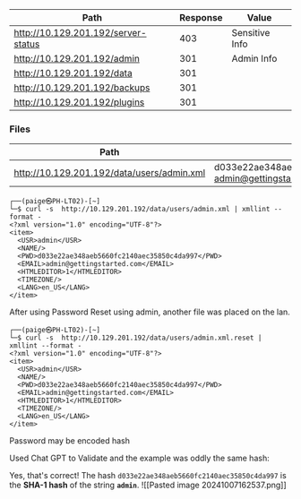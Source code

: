 

| Path                                | Response | Value          |
| ----------------------------------- | -------- | -------------- |
| http://10.129.201.192/server-status | 403      | Sensitive Info |
| http://10.129.201.192/admin         | 301      | Admin Info     |
| http://10.129.201.192/data          | 301      |                |
| http://10.129.201.192/backups       | 301      |                |
| http://10.129.201.192/plugins       | 301      |                |

### Files

| Path                                       | Data                                                                                               |
| ------------------------------------------ | -------------------------------------------------------------------------------------------------- |
| http://10.129.201.192/data/users/admin.xml |   <PWD>d033e22ae348aeb5660fc2140aec35850c4da997</PWD><br>  <EMAIL>admin@gettingstarted.com</EMAIL> |



```
┌──(paige㉿PH-LT02)-[~]
└─$ curl -s  http://10.129.201.192/data/users/admin.xml | xmllint --format - 
<?xml version="1.0" encoding="UTF-8"?>
<item>
  <USR>admin</USR>
  <NAME/>
  <PWD>d033e22ae348aeb5660fc2140aec35850c4da997</PWD>
  <EMAIL>admin@gettingstarted.com</EMAIL>
  <HTMLEDITOR>1</HTMLEDITOR>
  <TIMEZONE/>
  <LANG>en_US</LANG>
</item>
```

After using Password Reset using admin, another file was placed on the lan.

```console
┌──(paige㉿PH-LT02)-[~]
└─$ curl -s  http://10.129.201.192/data/users/admin.xml.reset | xmllint --format - 
<?xml version="1.0" encoding="UTF-8"?>
<item>
  <USR>admin</USR>
  <NAME/>
  <PWD>d033e22ae348aeb5660fc2140aec35850c4da997</PWD>
  <EMAIL>admin@gettingstarted.com</EMAIL>
  <HTMLEDITOR>1</HTMLEDITOR>
  <TIMEZONE/>
  <LANG>en_US</LANG>
</item>
```

Password may be encoded hash

Used Chat GPT to Validate and the example was oddly the same hash:

Yes, that's correct! The hash `d033e22ae348aeb5660fc2140aec35850c4da997` is the **SHA-1 hash** of the string **`admin`**.
![[Pasted image 20241007162537.png]]